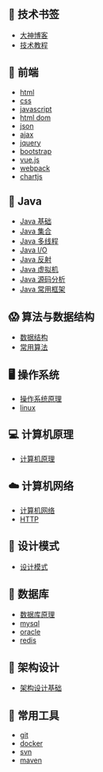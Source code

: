 &nbsp;&nbsp;

## 📙 技术书签
- [大神博客](docs/article/bookmark/大神博客.md) </br>
- [技术教程](docs/article/bookmark/技术教程.md)

## 🎦 前端

- [html](docs/article/front/html.md) </br>
- [css](docs/article/front/css.md) </br>
- [javascript](docs/article/front/javascript.md) </br>
- [html dom](docs/article/front/htmlDom.md) </br>
- [json](docs/article/front/json.md) </br>
- [ajax](docs/article/front/ajax.md) </br>
- [jquery](docs/article/front/jquery.md) </br>
- [bootstrap](docs/article/front/bootstrap.md) </br>
- [vue.js](docs/article/front/vue.js.md) </br>
- [webpack](docs/article/front/webpack.md) </br>
- [chartjs](docs/article/front/chartjs.md)

## 🌳 Java

- [Java 基础]() </br>
- [Java 集合]() </br>
- [Java 多线程]() </br>
- [Java I/O]() </br>
- [Java 反射]() </br> 
- [Java 虚拟机]() </br> 
- [Java 源码分析]() </br> 
- [Java 常用框架]() 

## 😱 算法与数据结构

- [数据结构]() </br>
- [常用算法]() 

## 🖥 操作系统

- [操作系统原理]() </br>
- [linux](docs/article/operatingSystem/linux/linux常用指令大全.md)

## 💻 计算机原理

- [计算机原理]() 

## ☁️ 计算机网络

- [计算机网络]() </br>
- [HTTP]() 

## 🎨 设计模式

- [设计模式]() 


## 💾 数据库

- [数据库原理]() </br>
- [mysql]() </br>
- [oracle]() </br>
- [redis]()

## 📖 架构设计

- [架构设计基础]() </br>

## 💼 常用工具

- [git]() </br>
- [docker]() </br>
- [svn]() </br>
- [maven]()



